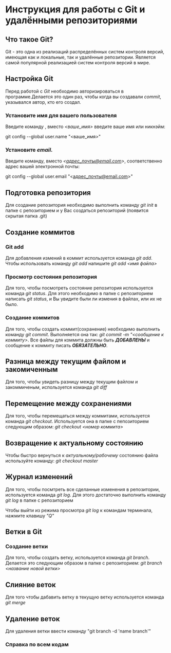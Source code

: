 # Инструкция для работы с Git и удалёнными репозиториями

## Что такое Git?
Git - это одна из реализаций распределённых систем контроля версий, имеющая как и локальные, так и удалённые репозитории. Является самой популярной реализацией систем контроля версий в мире.
## Настройка Git
Перед работой с *Git* необходимо авторизироваться в программе.Делается это один раз, чтобы когда вы создавали *commit*, указывался автор, кто его создал.
### Установите имя для вашего пользователя
Введите команду , вместо *<ваше_имя>* введите ваше имя или никнэйм:

git config --global user.name "<ваше_имя>"

### Установите *email.* 
Введите команду, вместо *<адрес_почты@email.com>*, соответственно адрес вашей электронной почты:

git config --global user.email "<адрес_почты@email.com>"

## Подготовка репозитория
Для создание репозитория необходимо выполнить команду *git init*  в папке с репозиторием и у Вас создаться репозиторий (появится скрытая папка .git)

## Создание коммитов

### Git add
Для добавления измений в коммит используется команда *git add*. Чтобы использовать команду *git add* напишите *git add <имя файла>*

### Просмотр состояния репозитория
Для того, чтобы посмотреть состояние репозитория используется команда *git status*. Для этого необходимо в папке с репозиторием написать *git status*, и Вы увидите были ли измения в файлах, или их не было.

### Создание коммитов
Для того, чтобы создать коммит(сохранение) необходимо выполнить команду *git commit*. Выполняется она так: *git commit -m "<сообщение к коммиту>*. Все файлы для коммита должны быть ***ДОБАВЛЕНЫ*** и сообщение к коммиту писать ***ОБЯЗАТЕЛЬНО***.

## Разница между текущим файлом и закомиченным

Для того, чтобы увидеть разницу между текущим файлом и закоммиченым, используется команда *git diff*

## Перемещение между сохранениями
Для того, чтобы перемещаться между коммитами, используется команда *git checkout*. Используется она в папке с пепозиторием следующим образом: *git checkout <номер коммита>*

## Возвращение к актуальному состоянию

Чтобы быстро вернуться к *актуальному/рабочему* состоянию файла используйте команду: *git checkout master*

## Журнал изменений
Для того, чтобы посмтреть все сделанные изменения в репозитории, используется команда *git log*. Для этого достаточно выполнить команду *git log* в папке с репозиторием

Чтобы выйти из режима просмотра *git log* к командам терминала, нажмите клавишу *"Q"*

## Ветки в Git

### Создание ветки

Для того, чтобы создать ветку, используется команда *git branch*. Делается это следующим образом в папке с репозиторием: *git branch <название новой ветки>*

## Слияние веток

Для того чтобы дабавить ветку в текущую ветку используется команда *git merge <name branch>*

## Удаление веток
Для удаления ветки ввести команду "git branch -d 'name branch'"
### Справка по всем кодам
